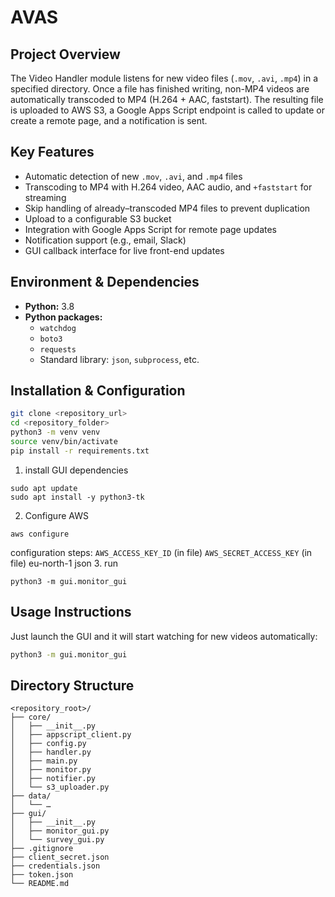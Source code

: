 # AVAS

## Project Overview
The Video Handler module listens for new video files (`.mov`, `.avi`, `.mp4`) in a specified directory. Once a file has finished writing, non-MP4 videos are automatically transcoded to MP4 (H.264 + AAC, faststart). The resulting file is uploaded to AWS S3, a Google Apps Script endpoint is called to update or create a remote page, and a notification is sent. 

## Key Features
- Automatic detection of new `.mov`, `.avi`, and `.mp4` files  
- Transcoding to MP4 with H.264 video, AAC audio, and `+faststart` for streaming  
- Skip handling of already–transcoded MP4 files to prevent duplication  
- Upload to a configurable S3 bucket  
- Integration with Google Apps Script for remote page updates  
- Notification support (e.g., email, Slack)  
- GUI callback interface for live front-end updates  

## Environment & Dependencies
- **Python:** 3.8  
- **Python packages:**  
    - `watchdog`  
    - `boto3`  
    - `requests`  
    - Standard library: `json`, `subprocess`, etc.  

## Installation & Configuration
```bash
git clone <repository_url>
cd <repository_folder>
python3 -m venv venv
source venv/bin/activate
pip install -r requirements.txt
```

1. install GUI dependencies
```
sudo apt update
sudo apt install -y python3-tk
```
2. Configure AWS
```
aws configure
```
configuration steps:
`AWS_ACCESS_KEY_ID`  (in file)
`AWS_SECRET_ACCESS_KEY`  (in file)
eu-north-1
json
3. run
```
python3 -m gui.monitor_gui
```



## Usage Instructions
Just launch the GUI and it will start watching for new videos automatically:  
```bash
python3 -m gui.monitor_gui
```

## Directory Structure
```text
<repository_root>/
├── core/
│   ├── __init__.py
│   ├── appscript_client.py
│   ├── config.py
│   ├── handler.py
│   ├── main.py
│   ├── monitor.py
│   ├── notifier.py
│   └── s3_uploader.py
├── data/
│   └── … 
├── gui/
│   ├── __init__.py
│   ├── monitor_gui.py
│   └── survey_gui.py
├── .gitignore
├── client_secret.json
├── credentials.json
├── token.json
└── README.md

```


